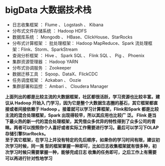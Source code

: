 # bigData 大数据技术栈
* 日志收集框架 ： Flume 、 Logstash 、 Kibana
* 分布式文件存储系统 ： Hadoop HDFS
* 数据库系统 ： Mongodb 、 HBase、ClickHouse、StarRocks
* 分布式计算框架 ：
   批处理框架： Hadoop MapReduce、Spark
   流处理框架：Flink、Storm、SparkStream
* 查询分析框架 ： Hive 、 Spark SQL 、 Flink SQL 、 Pig 、 Phoenix
* 集群资源管理器 ： Hadoop YARN
* 分布式协调服务 ： Zookeeper
* 数据迁移工具 ： Sqoop、DataX、FlickCDC
* 任务调度框架 ： Azkaban 、 Oozie
* 集群部署和监控 ： Ambari 、 Cloudera Manager
    
**上面列出的都是比较主流的大数据框架，社区都很活跃，学习资源也比较丰富。建议从 Hadoop 开始入 门学习，因为它是整个大数据生态圈的基石，其它框架都直接或者间接依赖于 Hadoop 。接着就可以学习计算框架，Flink和Spark 都是比较主流的混合处理框架，Spark 出现得较早，所以其应用也比较广 泛。 Flink 是当下最火热的新一代的混合处理框架，其凭借众多优异的特性得到了众多公司的青睐。两者可以按照你个人喜好或者实际工作需要进行学习。最后可以学习下OLAP存储引擎StarRocks。   
至于其它框架，在学习上并没有特定的先后顺序，如果你的学习时间有限，建议初次学习时候，同一类 型的框架掌握一种即可，比如日志收集框架就有很多种，初次学习时候只需要掌握一种，能够完成日志 收集的任务即可，之后工作上有需要可以再进行针对性地学习**

